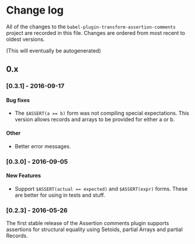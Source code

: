 # Change log

All of the changes to the `babel-plugin-transform-assertion-comments` project
are recorded in this file. Changes are ordered from most recent to oldest
versions.

(This will eventually be autogenerated)


## 0.x

### [0.3.1] - 2016-09-17

#### Bug fixes

  - The `$ASSERT(a == b)` form was not compiling special expectations. This
    version allows records and arrays to be provided for either a or b.
    
#### Other

  - Better error messages.
  

### [0.3.0] - 2016-09-05

#### New Features

  - Support `$ASSERT(actual == expected)` and `$ASSERT(expr)` forms.
    These are better for using in tests and stuff.
 

### [0.2.3] - 2016-05-26

The first stable release of the Assertion comments plugin supports
assertions for structural equality using Setoids, partial Arrays
and partial Records.

